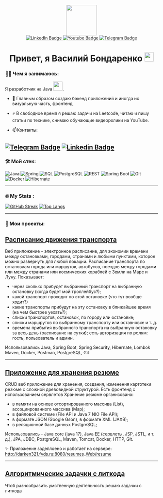 <div id="header" align="center">
  <img src="https://media.giphy.com/media/M9gbBd9nbDrOTu1Mqx/giphy.gif" width="100"/>
</div>

<div id="badges" align="center">
   <a href="https://www.linkedin.com/in/vasili-bandarenka/">
    <img src="https://img.shields.io/badge/LinkedIn-blue?style=for-the-badge&logo=linkedin&logoColor=white" alt="LinkedIn Badge"/>
  </a>
  <a href="https://www.youtube.com/channel/UC7zbFzoIUz6XFL_j2v_9KjQ">
    <img src="https://img.shields.io/badge/YouTube-red?style=for-the-badge&logo=youtube&logoColor=white" alt="Youtube Badge"/>
  </a>
  <a href="your-twitter-URL">
    <img src="https://img.shields.io/badge/Telegram-blue?style=for-the-badge&logo=telegram&logoColor=white" alt="Telegram Badge"/>
  </a>
</div>
<div id="badges" align="center">
  <img src="https://komarev.com/ghpvc/?username=darken321&style=flat-square&color=blue" alt=""/>
</div>

<h1  align="center">
  Привет, я Василий Бондаренко <img src="https://media.giphy.com/media/hvRJCLFzcasrR4ia7z/giphy.gif" width="30px"/>
</h1>

### :man_technologist: Чем я занимаюсь:

Я разработчик на Java <img src="https://media.giphy.com/media/WUlplcMpOCEmTGBtBW/giphy.gif" width="30">.

- :telescope: Главным образом создаю бэкенд приложений и иногда их визуальную часть, фронтенд

- :zap: В свободное время я решаю задачи на Leetcode, читаю и пишу статьи по технике, снимаю обучающие видеоролики на YouTube.

- :mailbox:Контакты:
  
[![Telegram Badge](https://img.shields.io/badge/TELEGRAM-blue?style=for-the-badge&logo=telegram&logoColor=white)](https://t.me/VasiliBondarenko) [![Linkedin Badge](https://img.shields.io/badge/LINKEDIN-blue?style=for-the-badge&logo=linkedin&logoColor=white)](https://www.linkedin.com/in/vasili-bandarenka)
---

### :hammer_and_wrench: Мой стек:

![Java](https://img.shields.io/badge/Java-F7DF1E?style=for-the-badge&logo=java&logoColor=white)
![Spring](https://img.shields.io/badge/Spring-316192?style=for-the-badge&logo=spring&logoColor=white)
![SQL](https://img.shields.io/badge/SQL-6DA55F?style=for-the-badge&logo=sql&logoColor=white)
![PostgreSQL](https://img.shields.io/badge/PostgreSQL-%2320232a.svg?style=for-the-badge&logo=PostgreSQL&logoColor=%2361DAFB)
![REST](https://img.shields.io/badge/REST-%23593d88.svg?style=for-the-badge&logo=rest&logoColor=white)
![Spring Boot](https://img.shields.io/badge/SpringBoot-%13593d88.svg?style=for-the-badge&logo=spring&logoColor=white)
![Git](https://img.shields.io/badge/GIT-red?style=for-the-badge&logo=git&logoColor=white)
![Docker](https://img.shields.io/badge/Docker-316192?style=for-the-badge&logo=docker&logoColor=white)
![Hibernate](https://img.shields.io/badge/Hibernate-%2338B2AC.svg?style=for-the-badge&logo=hibernate&logoColor=white)

---

### :fire: My Stats :
[![GitHub Streak](https://streak-stats.demolab.com?user=darken321&theme=dracula&hide_border=true)](https://git.io/streak-stats)
[![Top Langs](https://github-readme-stats.vercel.app/api/top-langs/?username=darken321&layout=compact&theme=vision-friendly-dark)](https://github.com/anuraghazra/github-readme-stats)

---
### :floppy_disk:  Мои проекты:

## <a href="https://github.com/darken321/transport_spring_boot"> Расписание движения транспорта </a>

Веб приложение - электронное расписание, для экономии времени между остановками, городами, странами и любыми пунктами, которое можно развернуть для любой локации.
Расписание транспорта по остановкам города или маршуток, автобусов, поездов между городами или между странами или космических кораблей с Земли на Марс и Луну.
Показывает:
- через сколько прибудет выбранный транспорт на выбранную остановку (когда будет мой троллейбус?);
- какой транспорт проходит по этой остановке (что тут вообще ходит?)
- какие транспорты прибудут на эту остановку в ближайшее время (на чем быстрее уехать?);
- списки транспортов, остановок, по городу или остановке;
- списки маршрутов по выбранному транспорту или оставновке и т. д.
- времена прибытия выбранного транспорта на выбранную остановку за весь день (расписание на сутки);
есть авторизация по ролям: гость, пользователь и админ.

Использовались Java, Spring Boot, Spring Security, Hibernate, Lombok Maven, Docker, Postman, PostgreSQL, Git

---
## <a href="https://github.com/darken321/basejava"> Приложение для хранения резюме </a>
CRUD веб приложение для хранения, создания, изменения картотеки резюме с сложной древовидной структурой. 
Есть фронтенд с использованием сервлетов
Хранение резюме организовано: 
- в памяти на основе отсортированного массива (List), ассоциированного массива (Map);
- в файловой системе (File API и Java 7 NIO File API);
- в формате JSON (Google Gson), в формате XML (JAXB);
- в реляционной базе данных PostgreSQL;

Использовались - Java core (java 17), Java EE (сервлеты, JSP, JSTL, и т. д.), JPA, JDBC, PostgreSQL, Maven, Tomcat, Docker, HTTP, Git.

✨ Приложение задеплоено и работает на сервере: http://darken321.fvds.ru:8080/resumes_Web/resume

---
## <a href="https://github.com/darken321/LeetCode"> Алгоритмические задачки с литкода </a>
Чтоб разнообразить умственную деятельность решаю задачки с литкода

<!--
**darken321/darken321** is a ✨ _special_ ✨ repository because its `README.md` (this file) appears on your GitHub profile.

Here are some ideas to get you started:

- 🔭 I’m currently working on ...
- 🌱 I’m currently learning ...
- 👯 I’m looking to collaborate on ...
- 🤔 I’m looking for help with ...
- 💬 Ask me about ...
- 📫 How to reach me: ...
- 😄 Pronouns: ...
- ⚡ Fun fact: ...
-->
